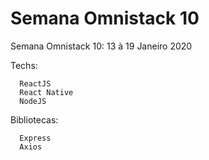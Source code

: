 # Semana Omnistack 10

Semana Omnistack 10: 13 à 19 Janeiro 2020

Techs:
```
  ReactJS
  React Native
  NodeJS
```

Bibliotecas:
```
  Express
  Axios
```
